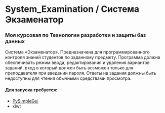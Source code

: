 # System_Examination / Система Экзаменатор

### Моя курсовая по Технологии разработки и защиты баз данных

Система «Экзаменатор». Предназначена для программированного
контроля знаний студентов по заданному предмету.
Программа должна обеспечивать режим ввода, редактирования
и удаления вариантов заданий, вход в который должен быть возможен только
для преподавателя при введении пароля. Ответы на задания должны быть
недоступны для чтения обычными средствами просмотра.

#### Для запуска требуется:

* [PySimpleGui](https://github.com/PySimpleGUI/PySimpleGUI)
* xlwt 
